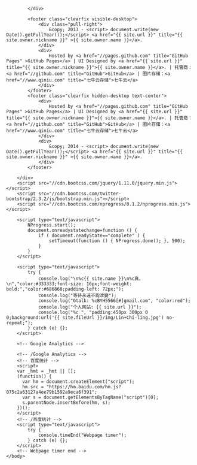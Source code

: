             </div>
<!-- footer -->
            <footer class="clearfix visible-desktop">
                <div class="pull-right">
                    &copy; 2013 - <script> document.write(new Date().getFullYear());</script> <a href="{{ site.url }}" title="{{ site.owner.nickname }}" >{{ site.owner.name }}</a>.
                </div>
                <div>
                    Hosted by <a href="//pages.github.com" title="GitHub Pages" >GitHub Pages</a> | UI Designed by <a href="{{ site.url }}" title="{{ site.owner.nickname }}">{{ site.owner.name }}</a>. | 托管商：<a href="//github.com" title="GitHub">GitHub</a> | 图片存储：<a href="//www.qiniu.com" title="七牛云存储">七牛云</a>
                </div>
            </footer>
            <footer class="clearfix hidden-desktop text-center">
                <div>
                    Hosted by <a href="//pages.github.com" title="GitHub Pages" >GitHub Pages</a> | UI Designed by <a href="{{ site.url }}" title="{{ site.owner.nickname }}">{{ site.owner.name }}</a>. | 托管商：<a href="//github.com" title="GitHub">GitHub</a> | 图片存储：<a href="//www.qiniu.com" title="七牛云存储">七牛云</a>
                </div>
                <div>
                    &copy; 2014 - <script> document.write(new Date().getFullYear());</script> <a href="{{ site.url }}" title="{{ site.owner.nickname }}" >{{ site.owner.name }}</a>.
                </div>
            </footer>
<!-- /footer -->
        </div>
		<script src="//cdn.bootcss.com/jquery/1.11.0/jquery.min.js"></script>
        <script src="//cdn.bootcss.com/twitter-bootstrap/2.3.2/js/bootstrap.min.js"></script>
        <script src="//cdn.bootcss.com/nprogress/0.1.2/nprogress.min.js"></script>
<!-- Loading Bar -->
        <script type="text/javascript">
            NProgress.start();
            document.onreadystatechange=function () { 
                if ( document.readyState=="complete" ) { 
                    setTimeout(function () { NProgress.done(); }, 500);
                }
            }
        </script>
<!-- /Loading Bar -->
<!-- console -->
        <script type="text/javascript">
            try {
                console.log("\n%c{{ site.name }}\n%c真、\n","color:#333333;font-size: 16px;font-weight: bold;","color:#686868;padding-left: 72px;");
                console.log("等待永遠不能改變");
                console.log("Gtalk: %cBYH5566[#]gmail.com", "color:red");
                console.log("个人网站: {{ site.url }}");
                console.log("%c ", "padding:450px 300px 0 0;background:url('{{ site.fileUrl }}/img/Lin+Chi-ling.jpg') no-repeat;");
            } catch (e) {};
        </script>
<!-- /console -->
        <!-- Google Analytics -->
                
        <!-- /Google Analytics -->
        <!-- 百度统计 -->
        <script>
        var _hmt = _hmt || [];
        (function() {
          var hm = document.createElement("script");
          hm.src = "https://hm.baidu.com/hm.js?075c2a63127a4ee79b1592a9eca6f391";
          var s = document.getElementsByTagName("script")[0]; 
          s.parentNode.insertBefore(hm, s);
        })();
        </script>
        <!-- /百度统计 -->
        <script type="text/javascript">
            try {
                console.timeEnd("Webpage timer");
            } catch (e) {};
        </script>
        <!-- Webpage timer end -->
    </body>
</html>
